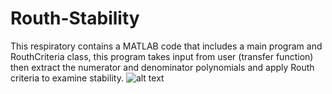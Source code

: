 # Routh-Stability
This respiratory contains a MATLAB code that includes a main program and RouthCriteria class, this program takes input from user (transfer function) then extract the numerator and denominator polynomials  and apply Routh criteria to examine stability. 
![alt text](https://drive.google.com/file/d/1JkVm55ehJhYVrtSVwAypIWuZszthiJv7/view?usp=sharing)
